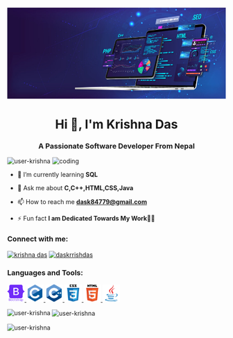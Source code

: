 ![logo](https://github.com/User-Krishna/User-Krishna/blob/main/software.jpg)
<h1 align="center">Hi 👋, I'm Krishna Das</h1>
<h3 align="center">A Passionate Software Developer From Nepal</h3>
<image align="right" alt="coding" width="400" src="https://github.com/User-Krishna/User-Krishna/assets/138452223/7fd5b939-3c38-431e-89e3-020c03580057")
">

<p align="left"> <img src="https://komarev.com/ghpvc/?username=user-krishna&label=Profile%20views&color=0e75b6&style=flat" alt="user-krishna" /> </p>

- 🌱 I’m currently learning **SQL**

- 💬 Ask me about **C,C++,HTML,CSS,Java**

- 📫 How to reach me **dask84779@gmail.com**

- ⚡ Fun fact **I am Dedicated Towards My Work👨‍💻**

<h3 align="left">Connect with me:</h3>
<p align="left">
<a href="https://fb.com/krishna das" target="blank"><img align="center" src="https://raw.githubusercontent.com/rahuldkjain/github-profile-readme-generator/master/src/images/icons/Social/facebook.svg" alt="krishna das" height="30" width="40" /></a>
<a href="https://instagram.com/daskrrishdas" target="blank"><img align="center" src="https://raw.githubusercontent.com/rahuldkjain/github-profile-readme-generator/master/src/images/icons/Social/instagram.svg" alt="daskrrishdas" height="30" width="40" /></a>
</p>

<h3 align="left">Languages and Tools:</h3>
<p align="left"> <a href="https://getbootstrap.com" target="_blank" rel="noreferrer"> <img src="https://raw.githubusercontent.com/devicons/devicon/master/icons/bootstrap/bootstrap-plain-wordmark.svg" alt="bootstrap" width="40" height="40"/> </a> <a href="https://www.cprogramming.com/" target="_blank" rel="noreferrer"> <img src="https://raw.githubusercontent.com/devicons/devicon/master/icons/c/c-original.svg" alt="c" width="40" height="40"/> </a> <a href="https://www.w3schools.com/cpp/" target="_blank" rel="noreferrer"> <img src="https://raw.githubusercontent.com/devicons/devicon/master/icons/cplusplus/cplusplus-original.svg" alt="cplusplus" width="40" height="40"/> </a> <a href="https://www.w3schools.com/css/" target="_blank" rel="noreferrer"> <img src="https://raw.githubusercontent.com/devicons/devicon/master/icons/css3/css3-original-wordmark.svg" alt="css3" width="40" height="40"/> </a> <a href="https://www.w3.org/html/" target="_blank" rel="noreferrer"> <img src="https://raw.githubusercontent.com/devicons/devicon/master/icons/html5/html5-original-wordmark.svg" alt="html5" width="40" height="40"/> </a> <a href="https://www.java.com" target="_blank" rel="noreferrer"> <img src="https://raw.githubusercontent.com/devicons/devicon/master/icons/java/java-original.svg" alt="java" width="40" height="40"/> </a> </p>

<p><img align="left" src="https://github-readme-stats.vercel.app/api/top-langs?username=user-krishna&show_icons=true&locale=en&layout=compact" alt="user-krishna" /></p>

<p>&nbsp;<img align="center" src="https://github-readme-stats.vercel.app/api?username=user-krishna&show_icons=true&locale=en" alt="user-krishna" /></p>

<p><img align="center" src="https://github-readme-streak-stats.herokuapp.com/?user=user-krishna&" alt="user-krishna" /></p>
